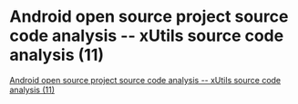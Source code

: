 # Android open source project source code analysis -- xUtils source code analysis (11)
[Android open source project source code analysis -- xUtils source code analysis (11)](https://aiwithcloud.com/2022/09/15/android_open_source_project_source_code_analysis____xutils_source_code_analysis_11/)